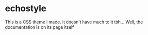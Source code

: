 # echostyle
This is a CSS theme I made. It doesn't have much to it tbh...
Well, the documentation is on its page itself
